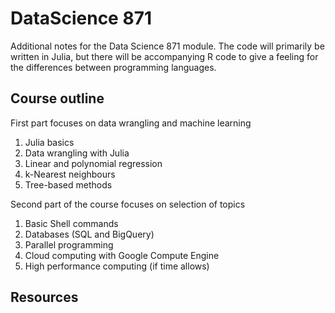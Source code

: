 # DataScience 871

Additional notes for the Data Science 871 module. The code will primarily be written in Julia, but there will be accompanying R code to give a feeling for the differences between programming languages. 

## Course outline

First part focuses on data wrangling and machine learning

1. Julia basics
2. Data wrangling with Julia
3. Linear and polynomial regression
4. k-Nearest neighbours
5. Tree-based methods

Second part of the course focuses on selection of topics

1. Basic Shell commands
2. Databases (SQL and BigQuery) 
3. Parallel programming
4. Cloud computing with Google Compute Engine
5. High performance computing (if time allows)

## Resources

